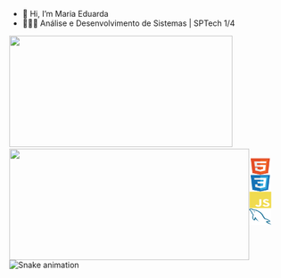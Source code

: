 - 👋 Hi, I’m Maria Eduarda
- 👩🏻‍💻 Análise e Desenvolvimento de Sistemas | SPTech 1/4

<div>
  <img  height="200" width="400em" src="https://github-readme-stats.vercel.app/api?username=eduardaguardiao&show_icons=true&theme=jolly&include_all_commits=true&count_private=true"/>
  <img align="left" height="200" width="430em"  src="https://github-readme-stats.vercel.app/api/top-langs/?username=eduardaguardiao&layout=compact&langs_count=16&theme=jolly"/>
</div>

<div style="display: inline_block"><br>
  <img align="center" alt="HTML" height="30" width="40" src="https://raw.githubusercontent.com/devicons/devicon/master/icons/html5/html5-original.svg">
  <img align="center" alt="CSS" height="30" width="40" src="https://raw.githubusercontent.com/devicons/devicon/master/icons/css3/css3-original.svg">
  <img align="center" alt="JS" height="30" width="40" src="https://raw.githubusercontent.com/devicons/devicon/master/icons/javascript/javascript-plain.svg">
  <img align="center" alt="Mysql" height="30" width="40" src="https://raw.githubusercontent.com/devicons/devicon/master/icons/mysql/mysql-original.svg">
</div>

##
![Snake animation](https://github.com/LuigiGF/LuigiGF/blob/output/github-contribution-grid-snake.svg)
